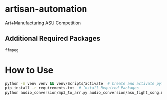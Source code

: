 # artisan-automation

Art+Manufacturing ASU Competition

## Additional Required Packages

```bash
ffmpeg
```

# How to Use

```bash
python -m venv venv && venv/Scripts/activate  # Create and activate python virtual environmnet
pip install -r requirements.txt  # Install Required Packages
python audio_conversion/mp3_to_arr.py audio_conversion/asu_fight_song.mp3 arduino_code/song.h --name asu_fight_song # Run CLI Conversion
```
